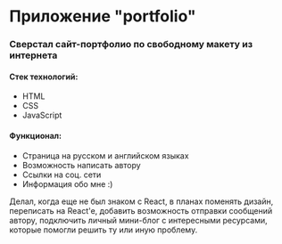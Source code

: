 # Приложение "portfolio"

### Сверстал сайт-портфолио по свободному макету из интернета

#### Стек технологий:
* HTML
* CSS
* JavaScript

#### Функционал:
* Страница на русском и английском языках
* Возможность написать автору
* Ссылки на соц. сети
* Информация обо мне :)

Делал, когда еще не был знаком с React, в планах поменять дизайн, переписать на React'e,
добавить возможность отправки сообщений автору,
подключить личный мини-блог с интересными ресурсами,
которые помогли решить ту или иную проблему.

